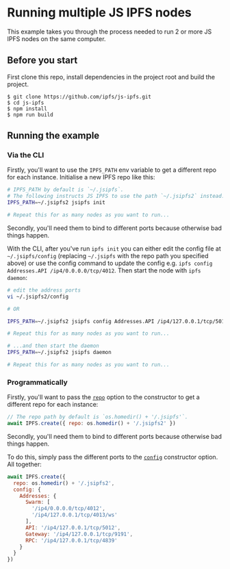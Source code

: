 # Running multiple JS IPFS nodes

This example takes you through the process needed to run 2 or more JS IPFS nodes on the same computer.

## Before you start

First clone this repo, install dependencies in the project root and build the project.

```console
$ git clone https://github.com/ipfs/js-ipfs.git
$ cd js-ipfs
$ npm install
$ npm run build
```

## Running the example

### Via the CLI

Firstly, you'll want to use the `IPFS_PATH` env variable to get a different repo for each instance. Initialise a new IPFS repo like this:

```sh
# IPFS_PATH by default is `~/.jsipfs`.
# The following instructs JS IPFS to use the path `~/.jsipfs2` instead:
IPFS_PATH=~/.jsipfs2 jsipfs init

# Repeat this for as many nodes as you want to run...
```

Secondly, you'll need them to bind to different ports because otherwise bad things happen.

With the CLI, after you've run `ipfs init` you can either edit the config file at `~/.jsipfs/config` (replacing `~/.jsipfs` with the repo path you specified above) or use the config command to update the config e.g. `ipfs config Addresses.API /ip4/0.0.0.0/tcp/4012`. Then start the node with `ipfs daemon`:

```sh
# edit the address ports
vi ~/.jsipfs2/config

# OR

IPFS_PATH=~/.jsipfs2 jsipfs config Addresses.API /ip4/127.0.0.1/tcp/5012

# Repeat this for as many nodes as you want to run...
```

```sh
# ...and then start the daemon
IPFS_PATH=~/.jsipfs2 jsipfs daemon

# Repeat this for as many nodes as you want to run...
```

### Programmatically

Firstly, you'll want to pass the [`repo`](https://github.com/ipfs/js-ipfs#optionsrepo) option to the constructor to get a different repo for each instance:

```js
// The repo path by default is `os.homedir() + '/.jsipfs'`.
await IPFS.create({ repo: os.homedir() + '/.jsipfs2' })
```

Secondly, you'll need them to bind to different ports because otherwise bad things happen.

To do this, simply pass the different ports to the [`config`](https://github.com/ipfs/js-ipfs#optionsconfig) constructor option. All together:

```js
await IPFS.create({
  repo: os.homedir() + '/.jsipfs2',
  config: {
    Addresses: {
      Swarm: [
        '/ip4/0.0.0.0/tcp/4012',
        '/ip4/127.0.0.1/tcp/4013/ws'
      ],
      API: '/ip4/127.0.0.1/tcp/5012',
      Gateway: '/ip4/127.0.0.1/tcp/9191',
      RPC: '/ip4/127.0.0.1/tcp/4839'
    }
  }
})
```
